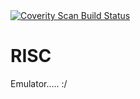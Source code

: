 <a href="https://scan.coverity.com/projects/2395">
  <img alt="Coverity Scan Build Status"
       src="https://scan.coverity.com/projects/2395/badge.svg"/>
</a>

RISC
====

Emulator..... :/

